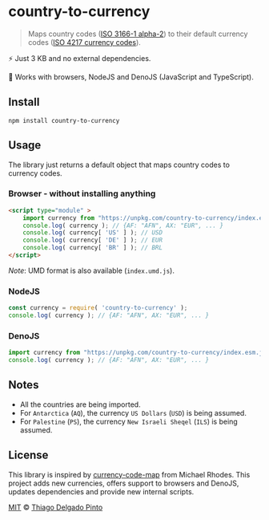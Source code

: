 # country-to-currency

> Maps country codes ([ISO 3166-1 alpha-2](https://en.wikipedia.org/wiki/ISO_3166-1_alpha-2#Officially_assigned_code_elements)) to their default currency codes ([ISO 4217 currency codes](https://en.wikipedia.org/wiki/ISO_4217#Active_codes)).

⚡ Just 3 KB and no external dependencies.

🎯 Works with browsers, NodeJS and DenoJS (JavaScript and TypeScript).

## Install

```shell
npm install country-to-currency
```

## Usage

The library just returns a default object that maps country codes to currency codes.

### Browser - without installing anything

```html
<script type="module" >
    import currency from "https://unpkg.com/country-to-currency/index.esm.js";
    console.log( currency ); // {AF: "AFN", AX: "EUR", ... }
    console.log( currency[ 'US' ] ); // USD
    console.log( currency[ 'DE' ] ); // EUR
    console.log( currency[ 'BR' ] ); // BRL
</script>
```

_Note_: UMD format is also available (`index.umd.js`).

### NodeJS
```js
const currency = require( 'country-to-currency' );
console.log( currency ); // {AF: "AFN", AX: "EUR", ... }
```

### DenoJS

```js
import currency from "https://unpkg.com/country-to-currency/index.esm.js";
console.log( currency ); // {AF: "AFN", AX: "EUR", ... }
```

## Notes

- All the countries are being imported.
- For `Antarctica` (`AQ`), the currency `US Dollars` (`USD`) is being assumed.
- For `Palestine` (`PS`), the currency `New Israeli Sheqel` (`ILS`) is being assumed.

## License

This library is inspired by [currency-code-map](https://github.com/michaelrhodes/currency-code-map) from Michael Rhodes. This project adds new currencies, offers support to browsers and DenoJS, updates dependencies and provide new internal scripts.

[MIT](LICENSE.txt) © [Thiago Delgado Pinto](https://github.com/thiagodp)
